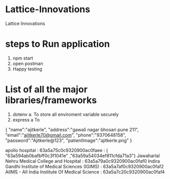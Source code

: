 # Lattice-Innovations
Lattice Innovations 

# steps to Run application 
1. npm start
2. open postman
3. Happy testing

# List of all the major libraries/frameworks

1. dotenv
  a. To store all enviroment variable securely
2. express
  a  To  







 

 
{
    "name":"ajitkerle",
    "address":"gawali nagar bhosari pune 211",
    "email":"ajitkerle70@gmail.com",
    "phone":"9370648158",
    "password":"Ajitkerle@123",
    "patientImage":"ajitkerle.png"
}








apollo hospital : 63a5a75c0c9320900ac0faee : { "63a594ab0bafbff0c3f1041e" ,"63a59a54034ef811cfda71a3"}
Jawaharlal Nehru Medical College and Hospital : 63a5a79a0c9320900ac0faf0
Indira Gandhi Institute of Medical Sciences (IGIMS) : 63a5a7af0c9320900ac0faf2
AIIMS - All India Institute Of Medical Science : 63a5a7c20c9320900ac0faf4